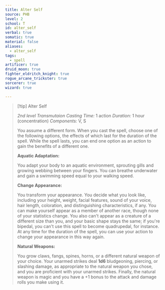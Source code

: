 ```yaml
---
title: Alter Self
source: PHB
level: 2
school: T
id: alter_self
verbal: true
somatic: true
material: false
aliases:
  - alter_self
tags:
  - spell
artificer: true
druid_moon: true
fighter_eldritch_knight: true
rogue_arcane_trickster: true
sorcerer: true
wizard: true

---
```

>[!tip] Alter Self
>
> *2nd level Transmutaion*
> *Casting Time:* 1 action
> *Duration:* 1 hour (concentration)
> *Components:* V, S
>
>You assume a different form. When you cast the spell, choose one of the following options, the effects of which last for the duration of the spell. While the spell lasts, you can end one option as an action to gain the benefits of a different one.
>
>**Aquatic Adaptation:**
>
>You adapt your body to an aquatic environment, sprouting gills and growing webbing between your fingers. You can breathe underwater and gain a swimming speed equal to your walking speed.
>
>**Change Appearance:**
>
>You transform your appearance. You decide what you look like, including your height, weight, facial features, sound of your voice, hair length, coloration, and distinguishing characteristics, if any. You can make yourself appear as a member of another race, though none of your statistics change. You also can't appear as a creature of a different size than you, and your basic shape stays the same; if you're bipedal, you can't use this spell to become quadrupedal, for instance. At any time for the duration of the spell, you can use your action to change your appearance in this way again.
>
>**Natural Weapons:**
>
>You grow claws, fangs, spines, horns, or a different natural weapon of your choice. Your unarmed strikes deal **1d6** bludgeoning, piercing, or slashing damage, as appropriate to the natural weapon you chose, and you are proficient with your unarmed strikes. Finally, the natural weapon is magic and you have a +1 bonus to the attack and damage rolls you make using it.
>

